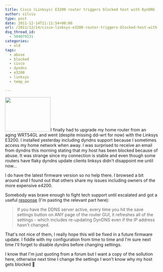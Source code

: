 ```yaml
---
title: Cisco (Linksys) E3200 router triggers blocked host with DynDNS
author: silviu
type: post
date: 2011-12-14T11:11:54+00:00
url: /2011/12/14/cisco-linksys-e3200-router-triggers-blocked-host-with-dyndns/
dsq_thread_id:
  - 504079131
categories:
  - old
tags:
  - abuse
  - blocked
  - cisco
  - dyndns
  - e3200
  - linksys
  - temp_on

---
```

<img decoding="async" loading="lazy" class="alignleft size-full wp-image-1741" title="linksys_e3200" src="http://blog.silviuvulcan.ro/wp-content/uploads/sites/2/2011/12/linksys_e32001.jpg" alt="" width="150" height="113" />I finally had to upgrade my home router from an aging WRT54GL and went (despite missing dd-wrt for now) with the Linksys E3200. I installed yesterday including dyndns support because I sometimes access my home network when away. I was surprised to receive an email from dyndns this morning stating that my host has been blocked because of abuse. It was strange since my connection is stable and even though some routers have flaky dyndns update clients linksys didn't disappoint me until now&#8230;

I do have the latest firmware version so no help there. I browsed a bit around and I found out that others share my issues including owners of the more expensive e4200.

Somebody was brave enough to fight tech support until escalated and got a useful [response][1] (I'm pasting the relevant part here):

> If you have the DDNS server active, every time you hit the save settings button on ANY page of the router GUI, it refreshes all of the settings - which includes re-updating DynDNS even if the IP address hasn't changed.

That's not nice of them, I really hope this will be fixed in a future firmware update. I fiddle with my configuration from time to time and I'm sure next time I'll forget to disable dyndns before changing settings.

I know that I'm just quoting from a forum but I want a copy of the sollution here, otherwise next time I change the settings I won't know why my host gets blocked 🙂

 [1]: http://homecommunity.cisco.com/t5/Wireless-Routers/E4200-causing-DynDNS-Abuse/m-p/402713#M203884